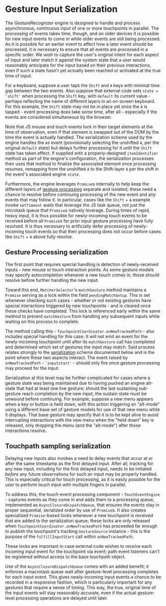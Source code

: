 # Gesture Input Serialization

The GestureRecognizer engine is designed to handle and process asynchronous, continuous input of one or more touchpoints in parallel.  The processing of events takes time, though, and on older devices it is possible for new input events to come in while older events are still being processed.  As it is possible for an earlier event to affect how a later event should be processed, it is necessary to ensure that all events are processed in a specific order. We wish to capture the user's original intent for each aspect of input and later match it against the system state that a user would reasonably anticipate for the input based on their previous interactions, even if such a state hasn't yet actually been reached or activated at the true time of input.

For a keyboard, suppose a user taps the `Shift` and `A` keys with minimal time gap between the two events.  Also suppose that external code sets `state = 'shift'` when processing the `Shift` key, with `default` its current value - perhaps reflecting the name of different layers in an on-screen keyboard.  For this example, the `Shift` state may not be in place yet once the `A` is tapped - event processing does take _some_ time, after all - especially if the events are considered simultaneous by the browser.

Note that JS mouse and touch events lock in their target elements at the time of observation, even if that element is swapped out of the DOM by the time the event is actually handled.  The serialization scheme used by the engine handles the `A`s event (provisionally selecting the unshifted `A`, per the original `default` state) but delays further processing for it until the `Shift` state has taken effect.  If supplied with a properly-designed `itemIdentifier` method as part of the engine's configuration, the serialization processes then uses that method to finalize the associated element once processing resumes, remapping from the unshifted `A` to the Shift-layer `A` per the shift in the event's associated engine `state`.

Furthermore, the engine leverages `Promise`s internally to help keep the different layers of [gesture processing](./gesture-processing.md) separate and isolated; these need a chance to resolve before continuing processing of the new event and any events that may follow it.  In particular, cases like the `Shift` + `A` example invoke `setTimeout` waits that leverage the JS task queue, not just the microtask queue that `Promise`s natively leverage.  During times of rapid, heavy input, it is thus possible for newly-incoming touch events to be received before all `Promise`s for prior input gesture processing have fully resolved.  It is thus necessary to artificially defer processing of newly-incoming touch events so that their processing does not occur before cases like `Shift` + `A` above fully resolve.

## Gesture Processing serialization

The first point that requires special handling is detection of newly-received inputs - new mouse or touch interaction points.  As some gesture models may specify autocompletion whenever a new touch comes in, those should resolve before further handling the new input.

Toward this end, `MatcherSelector`'s `matchGesture` method maintains a `Promise` serving as a lock within the field `pendingMatchSetup`.  This is set whenever checking such cases - whether or not existing gestures have special interactions triggered by new touchpoints - and is cleared once these checks have completed.  This lock is referenced early within the same method to prevent `matchGesture` from handling any subsequent inputs while waiting on this process to complete.

The method calling this - `TouchpointCoordinator.onNewTrackedPath` - also includes special handling for this case.  It will not emit an event for the newly-incoming touchpoint until after its `matchGesture` call has completed and determined which set of gestures the input may match.  Said process relates strongly to the [serialization](#touchpath-sampling-serialization) scheme documented below and is the point where these two aspects interact.  The event raised by `onNewTrackedPath` - `'inputstart'` - should only fire once gesture processing may proceed for the input.

Serialization at this level may be further complicated for cases where a gesture state was being maintained due to having pushed an engine alt-state that had at least one live gesture; should the last sustaining sub-gesture reach completion by the new input, the sustain state must be unwound before continuing.  For example, suppose a new menu appears when a key or button is held down, with this action triggering an "alt-mode" using a different base set of gesture models for use of that new menu while it displays.  That base gesture may specify that it is to be kept alive to avoid interrupting interactions with the new menu when the "held down" key is released, only dropping the menu (and the "alt-mode") after those interactions resolve.

## Touchpath sampling serialization

Delaying new inputs also invokes a need to delay events that occur at or after the same timestamp as the first delayed input.  After all, tracking for any new input, including for the first delayed input, needs to be initiated _before_ any future observations for such an input may be properly handled.  This is especially critical for touch processing, as it is easily possible for the user to perform touch input with multiple fingers in parallel.

To address this, the touch-event processing component - `TouchEventEngine` - captures events as they come in and adds them to a processing queue, implemented as `AsyncClosureDispatchQueue`, that ensures the events stay in proper sequential, serialized order by use of `Promise`s.  It also creates specialized `Promise`-based locks whenever a new touchpoint is received that are added to the serialization queue; these locks are only released when `TouchpointCoordinator.onNewTrackedPath` has proceeded far enough to publish the touchpoint's tracking `GestureSource` instance - this is the purpose of the `fulfillInputStart` call within `onNewTrackedPath`.

These locks are important in case external code wishes to receive each incoming input event for the touchpoint via event; path event listeners can't be registered without access to the base touchpath object.

Use of the `AsyncClosureDispatchQueue` comes with an added benefit; it enforces a macrotask queue wait after gesture-level processing completes for each input event.  This gives newly-incoming input events a chance to be recorded in a responsive fashion, which is particularly important for any gestures that require a sense of timing.  This way, the true, original time of the input events will stay reasonably accurate, even if the actual gesture-level processing operations are delayed until later.